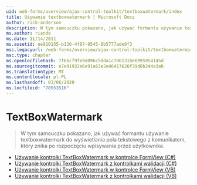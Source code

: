 ```yaml
---
uid: web-forms/overview/ajax-control-toolkit/textboxwatermark/index
title: Używanie textboxwatermark | Microsoft Docs
author: rick-anderson
description: W tym samouczku pokazano, jak używać formantu używanie textboxwatermark do wyświetlania pola tekstowego z komunikatem, który znika po rozpoczęciu wpisywania przez użytkownika.
ms.author: riande
ms.date: 11/14/2011
ms.assetid: ee920155-b136-4f87-9545-8b5777ade9f3
msc.legacyurl: /web-forms/overview/ajax-control-toolkit/textboxwatermark
msc.type: chapter
ms.openlocfilehash: 7f6bcf9fe9d096c50da1c7961318e6995954145d
ms.sourcegitcommit: e7e91932a6e91a63e2e46417626f39d6b244a3ab
ms.translationtype: MT
ms.contentlocale: pl-PL
ms.lasthandoff: 03/06/2020
ms.locfileid: "78553516"
---
```

# <a name="textboxwatermark"></a>TextBoxWatermark

> W tym samouczku pokazano, jak używać formantu używanie textboxwatermark do wyświetlania pola tekstowego z komunikatem, który znika po rozpoczęciu wpisywania przez użytkownika.

- [Używanie kontrolki TextBoxWatermark w kontrolce FormView (C#)](using-textboxwatermark-in-a-formview-cs.md)
- [Używanie kontrolki TextBoxWatermark z kontrolkami walidacji (C#)](using-textboxwatermark-with-validation-controls-cs.md)
- [Używanie kontrolki TextBoxWatermark w kontrolce FormView (VB)](using-textboxwatermark-in-a-formview-vb.md)
- [Używanie kontrolki TextBoxWatermark z kontrolkami walidacji (VB)](using-textboxwatermark-with-validation-controls-vb.md)

